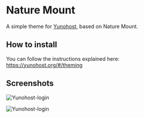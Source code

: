 # Nature Mount
A simple theme for [Yunohost](https://yunohost.org), based on Nature Mount.


## How to install

You can follow the instructions explained here:
https://yunohost.org/#/theming

## Screenshots
![Yunohost-login](https://gitlab.com/stilobique/nature-mount/-/wikis/uploads/d9d7ea8ed18aaf654b5fd026f21b32ba/Yunohost-login.jpg)

![Yunohost-login](https://gitlab.com/stilobique/nature-mount/-/wikis/uploads/8e2f0a32d143b8a556d27fb1a2cfb533/Yunohost-Apps.jpg)
